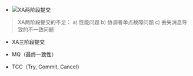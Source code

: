 - ![XA两阶段提交](http://en.wikipedia.org/wiki/Two-phase_commit_protocol)

> XA两阶段提交的不足： a) 性能问题   b) 协调者单点故障问题  c) 丢失消息导致的不一致问题

- XA三阶段提交

- MQ（最终一致性）

- TCC（Try, Commit, Cancel）